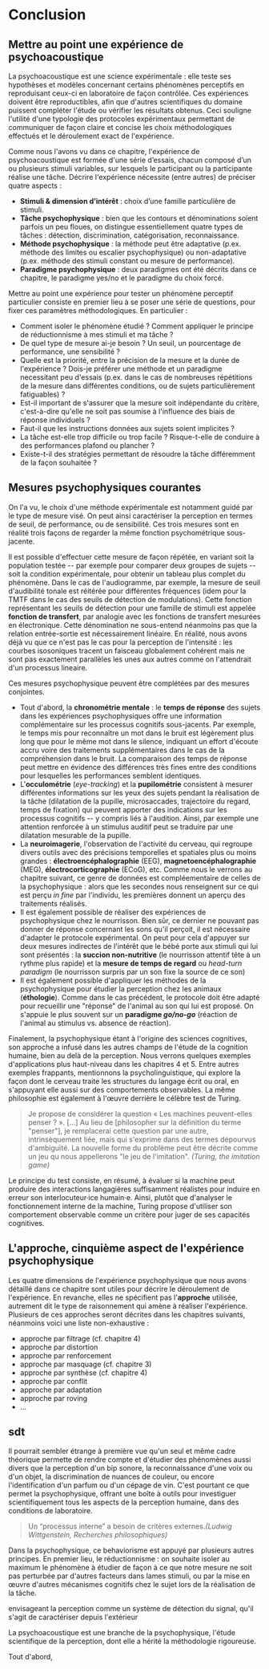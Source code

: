 
# Conclusion 

## Mettre au point une expérience de psychoacoustique

La psychoacoustique est une science expérimentale : elle teste ses hypothèses et modèles concernant certains phénomènes perceptifs en reproduisant ceux-ci en laboratoire de façon contrôlée. Ces expériences doivent être reproductibles, afin que d'autres scientifiques du domaine puissent compléter l'étude ou vérifier les résultats obtenus. Ceci souligne l'utilité d'une typologie des protocoles expérimentaux permettant de communiquer de façon claire et concise les choix méthodologiques effectués et le déroulement exact de l'expérience.

Comme nous l'avons vu dans ce chapitre, l'expérience de psychoacoustique est formée d'une série d’essais, chacun composé d’un ou plusieurs stimuli variables, sur lesquels le participant ou la participante réalise une tâche. Décrire l'expérience nécessite (entre autres) de préciser quatre aspects : 
- **Stimuli & dimension d’intérêt** : choix d’une famille particulière de stimuli.
- **Tâche psychophysique** : bien que les contours et dénominations soient parfois un peu floues, on distingue essentiellement quatre types de tâches : détection, discrimination, catégorisation, reconnaissance.
- **Méthode psychophysique** : la méthode peut être adaptative (p.ex. méthode des limites ou escalier psychophysique) ou non-adaptative (p.ex. méthode des stimuli constant ou mesure de performance).
- **Paradigme psychophysique** : deux paradigmes ont été décrits dans ce chapitre, le paradigme yes/no et le paradigme du choix forcé.

Mettre au point une expérience pour tester un phénomène perceptif particulier consiste en premier lieu à se poser une série de questions, pour fixer ces paramètres méthodologiques. En particulier :

- Comment isoler le phénomène étudié ? Comment appliquer le principe de réductionnisme à mes stimuli et ma tâche ?
- De quel type de mesure ai-je besoin ? Un seuil, un pourcentage de performance, une sensibilité ?
- Quelle est la priorité, entre la précision de la mesure et la durée de l'expérience ? Dois-je préférer une méthode et un paradigme necessitant peu d'essais (p.ex. dans le cas de nombreuses répétitions de la mesure dans différentes conditions, ou de sujets particulièrement fatiguables) ?
- Est-il important de s'assurer que la mesure soit indépendante du critère, c'est-à-dire qu'elle ne soit pas soumise à l'influence des biais de réponse individuels ? 
- Faut-il que les instructions données aux sujets soient implicites ?
- La tâche est-elle trop difficile ou trop facile ? Risque-t-elle de conduire à des performances plafond ou plancher ?
- Existe-t-il des stratégies permettant de résoudre la tâche différemment de la façon souhaitée ?

## Mesures psychophysiques courantes

On l'a vu, le choix d'une méthode expérimentale est notamment guidé par le type de mesure visé. On peut ainsi caractériser la perception en termes de seuil, de performance, ou de sensibilité. Ces trois mesures sont en réalité trois façons de regarder la même fonction psychométrique sous-jacente.

Il est possible d'effectuer cette mesure de façon répétée, en variant soit la population testée -- par exemple pour comparer deux groupes de sujets -- soit la condition expérimentale, pour obtenir un tableau plus complet du phénomène. Dans le cas de l'audiogramme, par exemple, la mesure de seuil d'audibilité tonale est réitérée pour différentes fréquences (idem pour la TMTF dans le cas des seuils de détection de modulations). Cette fonction représentant les seuils de détection pour une famille de stimuli est appelée **fonction de transfert**, par analogie avec les fonctions de transfert mesurées en électronique. Cette dénomination ne sous-entend néanmoins pas que la relation entrée-sortie est nécessairement linéaire. En réalité, nous avons déjà vu que ce n'est pas le cas pour la perception de l'intensité : les courbes isosoniques tracent un faisceau globalement cohérent mais ne sont pas exactement parallèles les unes aux autres comme on l'attendrait d'un processus lineaire.

Ces mesures psychophysique peuvent être complétées par des mesures conjointes. 
- Tout d'abord, la **chronométrie mentale** : le **temps de réponse** des sujets dans les expériences psychophysiques offre une information complémentaire sur les processus cognitifs sous-jacents. Par exemple, le temps mis pour reconnaître un mot dans le bruit est légèrement plus long que pour le même mot dans le silence, indiquant un effort d'écoute accru voire des traitements supplémentaires dans le cas de la compréhension dans le bruit. La comparaison des temps de réponse peut mettre en évidence des différences très fines entre des conditions pour lesquelles les performances semblent identiques.
- L'**occulométrie** (*eye-tracking*) et la **pupilométrie** consistent à mesurer différentes informations sur les yeux des sujets pendant la réalisation de la tâche (dilatation de la pupille, microsaccades, trajectoire du regard, temps de fixation) qui peuvent apporter des indications sur les processus cognitifs -- y compris liés à l'audition. Ainsi, par exemple une attention renforcée à un stimulus auditif peut se traduire par une dilatation mesurable de la pupille.
- La **neuroimagerie**, l'observation de l'activité du cerveau, qui regroupe divers outils avec des précisions temporelles et spatiales plus ou moins grandes : **électroencéphalographie** (EEG), **magnetoencéphalographie** (MEG), **électrocorticographie** (ECoG), etc. Comme nous le verrons au chapitre suivant, ce genre de données est compléementaire de celles de la psychophysique : alors que les secondes nous renseignent sur ce qui est perçu *in fine* par l'individu, les premières donnent un aperçu des traitements réalisés.
- Il est également possible de réaliser des expériences de psychophysique chez le nourrisson. Bien sûr, ce dernier ne pouvant pas donner de réponse concernant les sons qu'il perçoit, il est nécessaire d'adapter le protocole expérimental. On peut pour cela d'appuyer sur deux mesures indirectes de l'intérêt que le bébé porte aux stimuli qui lui sont présentés : la **succion non-nutritive** (le nourrisson attentif tête à un rythme plus rapide) et la **mesure de temps de regard** ou *head-turn paradigm* (le nourrisson surpris par un son fixe la source de ce son)
- Il est également possible d'appliquer les méthodes de la psychophysique pour étudier la perception chez les animaux (**éthologie**). Comme dans le cas précédent, le protocole doit être adapté pour recueillir une "réponse" de l'animal au son qui lui est proposé. On s'appuie le plus souvent sur un **paradigme *go/no-go*** (réaction de l'animal au stimulus vs. absence de réaction).

Finalement, la psychophysique étant à l'origine des sciences cognitives, son approche a infusé dans les autres champs de l'étude de la cognition humaine, bien au delà de la perception. Nous verrons quelques exemples d'applications plus haut-niveau dans les chapitres 4 et 5. Entre autres exemples frappants, mentionnons la psycholinguistique, qui explore la façon dont le cerveau traite les structures du langage écrit ou oral, en s'appuyant elle aussi sur des comportements observables. La même philosophie est également à l'œuvre derrière le célèbre test de Turing. 

> Je propose de considérer la question « Les machines peuvent-elles penser ? ». [...] Au lieu de [philosopher sur la définition du terme "penser"], je remplacerai cette question par une autre, intrinsèquement liée, mais qui s'exprime dans des termes dépourvus d'ambiguïté. La nouvelle forme du problème peut être décrite comme un jeu qu nous appellerons "le jeu de l'imitation". *(Turing, the imitation game)*

Le principe du test consiste, en résumé, à évaluer si la machine peut produire des interactions langagières suffisamment réalistes pour induire en erreur son interlocuteur·ice humain·e. Ainsi, plutôt que d'analyser le fonctionnement interne de la machine, Turing propose d'utiliser son comportement observable comme un critère pour juger de ses capacités cognitives.

## L'approche, cinquième aspect de l'expérience psychophysique 

Les quatre dimensions de l'expérience psychophysique que nous avons détaillé dans ce chapitre sont utiles pour décrire le déroulement de l'expérience. En revanche, elles ne spécifient pas l'**approche** utilisée, autrement dit le type de raisonnement qui amène à réaliser l'expérience. Plusieurs de ces approches seront décrites dans les chapitres suivants, néanmoins voici une liste non-exhaustive :
- approche par filtrage (cf. chapitre 4)
- approche par distortion
- approche par renforcement
- approche par masquage (cf. chapitre 3)
- approche par synthèse (cf. chapitre 4)
- approche par conflit
- approche par adaptation
- approche par roving
- ...

## sdt

Il pourrait sembler étrange à première vue qu'un seul et même cadre théorique permette de rendre compte et d'étudier des phénomènes aussi divers que la perception d'un bip sonore, la reconnaissance d'une voix ou d'un objet, la discrimination de nuances de couleur, ou encore  l'identification d'un parfum ou d'un cépage de vin. C'est pourtant ce que permet la psychophysique, offrant une boîte à outils pour investiguer scientifiquement tous les aspects de la perception humaine, dans des conditions de laboratoire. 

> Un “processus interne” a besoin de critères externes.*(Ludwig Wittgenstein, Recherches philosophiques)*

Dans la psychophysique, ce behaviorisme est appuyé par plusieurs autres principes. En premier lieu, le réductionnisme : on souhaite isoler au maximum le phénomène à étudier de façon à ce que notre mesure ne soit pas perturbée par d'autres facteurs dans lames stimuli, ou par la mise en œuvre d'autres mécanismes cognitifs chez le sujet lors de la réalisation de la tâche.

envisageant la perception comme un système de détection du signal, qu'il s'agit de caractériser depuis l'extérieur 

La psychoacoustique est une branche de la psychophysique, l'étude scientifique de la perception, dont elle a hérité la méthodologie rigoureuse. 

Tout d'abord,



